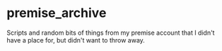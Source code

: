 # premise_archive
Scripts and random bits of things from my premise account that I didn't have a place for, but didn't want to throw away.
